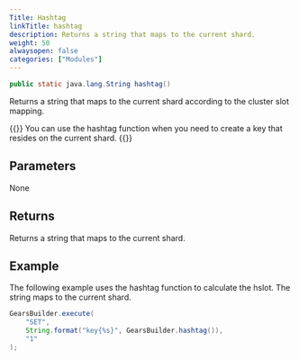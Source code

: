 ```yaml
---
Title: Hashtag
linkTitle: hashtag
description: Returns a string that maps to the current shard.
weight: 50
alwaysopen: false
categories: ["Modules"]
---
```


```java
public static java.lang.String hashtag()
```

Returns a string that maps to the current shard according to the cluster slot mapping.

{{<note>}}
You can use the hashtag function when you need to create a key that resides on the current shard. 
{{</note>}}

## Parameters

None

## Returns

Returns a string that maps to the current shard.

## Example

The following example uses the hashtag function to calculate the hslot. The string maps to the current shard.

```java
GearsBuilder.execute(
    "SET", 
    String.format("key{%s}", GearsBuilder.hashtag()), 
    "1"
);
```
